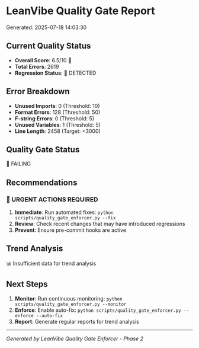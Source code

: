 
# LeanVibe Quality Gate Report
Generated: 2025-07-18 14:03:30

## Current Quality Status
- **Overall Score**: 6.5/10 🔴
- **Total Errors**: 2619
- **Regression Status**: 🔴 DETECTED

## Error Breakdown
- **Unused Imports**: 0 (Threshold: 10)
- **Format Errors**: 128 (Threshold: 50)
- **F-string Errors**: 0 (Threshold: 5)
- **Unused Variables**: 1 (Threshold: 5)
- **Line Length**: 2458 (Target: <3000)

## Quality Gate Status
🔴 FAILING

## Recommendations

### 🚨 URGENT ACTIONS REQUIRED
1. **Immediate**: Run automated fixes: `python scripts/quality_gate_enforcer.py --fix`
2. **Review**: Check recent changes that may have introduced regressions
3. **Prevent**: Ensure pre-commit hooks are active

## Trend Analysis
📊 Insufficient data for trend analysis

## Next Steps
1. **Monitor**: Run continuous monitoring: `python scripts/quality_gate_enforcer.py --monitor`
2. **Enforce**: Enable auto-fix: `python scripts/quality_gate_enforcer.py --enforce --auto-fix`
3. **Report**: Generate regular reports for trend analysis

---
*Generated by LeanVibe Quality Gate Enforcer - Phase 2*

